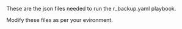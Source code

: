 These are the json files needed to run the r_backup.yaml playbook.

Modify these files as per your evironment.
